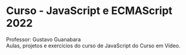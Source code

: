 <h1>Curso - JavaScript e ECMAScript 2022</h1>

Professor: Gustavo Guanabara <br>
Aulas, projetos e exercícios do curso de JavaScript do Curso em Vídeo.


